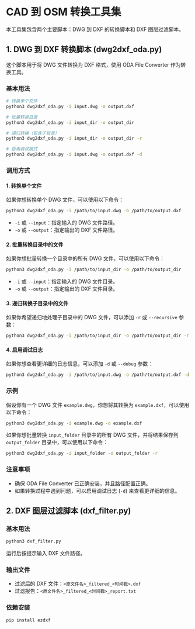 # CAD 到 OSM 转换工具集

本工具集包含两个主要脚本：DWG 到 DXF 的转换脚本和 DXF 图层过滤脚本。

## 1. DWG 到 DXF 转换脚本 (dwg2dxf_oda.py)

这个脚本用于将 DWG 文件转换为 DXF 格式，使用 ODA File Converter 作为转换工具。

### 基本用法
```bash
# 转换单个文件
python3 dwg2dxf_oda.py -i input.dwg -o output.dxf

# 批量转换目录
python3 dwg2dxf_oda.py -i input_dir -o output_dir

# 递归转换（包含子目录）
python3 dwg2dxf_oda.py -i input_dir -o output_dir -r

# 启用调试模式
python3 dwg2dxf_oda.py -i input.dwg -o output.dxf -d
```

### 调用方式

#### 1. 转换单个文件

如果你想转换单个 DWG 文件，可以使用以下命令：
```bash
python3 dwg2dxf_oda.py -i /path/to/input.dwg -o /path/to/output.dxf
```
- `-i` 或 `--input`：指定输入的 DWG 文件路径。
- `-o` 或 `--output`：指定输出的 DXF 文件路径。

#### 2. 批量转换目录中的文件

如果你想批量转换一个目录中的所有 DWG 文件，可以使用以下命令：
```bash
python3 dwg2dxf_oda.py -i /path/to/input_dir -o /path/to/output_dir
```
- `-i` 或 `--input`：指定输入的 DWG 文件目录。
- `-o` 或 `--output`：指定输出的 DXF 文件目录。

#### 3. 递归转换子目录中的文件

如果你希望递归地处理子目录中的 DWG 文件，可以添加 `-r` 或 `--recursive` 参数：
```bash
python3 dwg2dxf_oda.py -i /path/to/input_dir -o /path/to/output_dir -r
```

#### 4. 启用调试日志

如果你想查看更详细的日志信息，可以添加 `-d` 或 `--debug` 参数：
```bash
python3 dwg2dxf_oda.py -i /path/to/input.dwg -o /path/to/output.dxf -d
```

### 示例

假设你有一个 DWG 文件 `example.dwg`，你想将其转换为 `example.dxf`，可以使用以下命令：
```bash
python3 dwg2dxf_oda.py -i example.dwg -o example.dxf
```

如果你想批量转换 `input_folder` 目录中的所有 DWG 文件，并将结果保存到 `output_folder` 目录中，可以使用以下命令：
```bash
python3 dwg2dxf_oda.py -i input_folder -o output_folder -r
```

### 注意事项

- 确保 ODA File Converter 已正确安装，并且路径配置正确。
- 如果转换过程中遇到问题，可以启用调试日志 (`-d`) 来查看更详细的信息。

## 2. DXF 图层过滤脚本 (dxf_filter.py)

### 基本用法
```bash
python3 dxf_filter.py
```
运行后按提示输入 DXF 文件路径。

### 输出文件
- 过滤后的 DXF 文件：`<原文件名>_filtered_<时间戳>.dxf`
- 过滤报告：`<原文件名>_filtered_<时间戳>_report.txt`

### 依赖安装
```bash
pip install ezdxf
```
